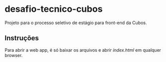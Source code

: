 # desafio-tecnico-cubos
Projeto para o processo seletivo de estágio para front-end da Cubos.

## Instruções
Para abrir a web app, é só baixar os arquivos e abrir *index.html* em qualquer browser. 